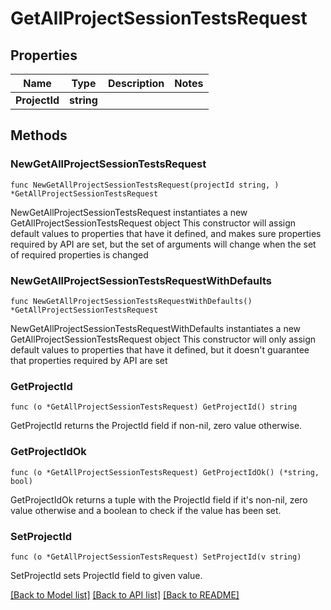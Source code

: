 # GetAllProjectSessionTestsRequest

## Properties

Name | Type | Description | Notes
------------ | ------------- | ------------- | -------------
**ProjectId** | **string** |  | 

## Methods

### NewGetAllProjectSessionTestsRequest

`func NewGetAllProjectSessionTestsRequest(projectId string, ) *GetAllProjectSessionTestsRequest`

NewGetAllProjectSessionTestsRequest instantiates a new GetAllProjectSessionTestsRequest object
This constructor will assign default values to properties that have it defined,
and makes sure properties required by API are set, but the set of arguments
will change when the set of required properties is changed

### NewGetAllProjectSessionTestsRequestWithDefaults

`func NewGetAllProjectSessionTestsRequestWithDefaults() *GetAllProjectSessionTestsRequest`

NewGetAllProjectSessionTestsRequestWithDefaults instantiates a new GetAllProjectSessionTestsRequest object
This constructor will only assign default values to properties that have it defined,
but it doesn't guarantee that properties required by API are set

### GetProjectId

`func (o *GetAllProjectSessionTestsRequest) GetProjectId() string`

GetProjectId returns the ProjectId field if non-nil, zero value otherwise.

### GetProjectIdOk

`func (o *GetAllProjectSessionTestsRequest) GetProjectIdOk() (*string, bool)`

GetProjectIdOk returns a tuple with the ProjectId field if it's non-nil, zero value otherwise
and a boolean to check if the value has been set.

### SetProjectId

`func (o *GetAllProjectSessionTestsRequest) SetProjectId(v string)`

SetProjectId sets ProjectId field to given value.



[[Back to Model list]](../README.md#documentation-for-models) [[Back to API list]](../README.md#documentation-for-api-endpoints) [[Back to README]](../README.md)


